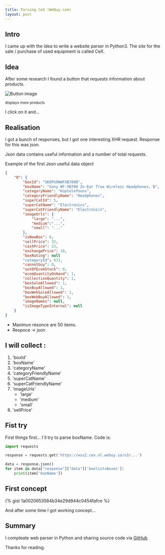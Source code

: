 ```yaml
---
title: Parsing CeX (WeBuy.com)
layout: post
---
```


## Intro
I came up with the idea to write a website parser in Python3. The site for the sale / purchase of used equipment is called CeX.

## Idea
After some research I found a button that requests information about products.

![Button image](https://i.imgur.com/7mgifnr.png)

<sub>displays more products</sub>

I click on it and…

## Realisation

I got a bunch of responses, but I got one interesting XHR request. Response for this was json.

Json data contains useful information and a number of total requests.

Example of the first Json useful data object

```json
{
    "0": {
        "boxId": "SKOPSONWFXB700B",
        "boxName": "Sony WF-XB700 In-Ear True Wireless Headphones, B",
        "categoryName": "Koptelefoons",
        "categoryFriendlyName": "Headphones",
        "superCatId": 5,
        "superCatName": "Electronics",
        "superCatFriendlyName": "Electronics",
        "imageUrls": {
            "large": "...",
            "medium":"...",
            "small": "..."
        },
        "isNewBox": 0,
        "sellPrice": 32,
        "cashPrice": 13,
        "exchangePrice": 18,
        "boxRating": null
        "categoryId": 973,
        "cannotbuy": 0,
        "outOfEcomStock": 0,
        "ecomQuantityOnHand": 1,
        "collectionQuantity": 1,
        "boxSaleAllowed": 1,
        "boxBuyAllowed": 1,
        "boxWebSaleAllowed": 1,
        "boxWebBuyAllowed": 1,
        "imageNames": null,
        "isImageTypeInternal": null
    }
}
```

* Maximun resonce are 50 items.
* Respoce -> json

## I will collect :

1. 'boxId'
2. 'boxName'
3. 'categoryName'
4. 'categoryFriendlyName'
5. 'superCatName'
6. 'superCatFriendlyName'
7. 'imageUrls'
    - 'large'
    - 'medium'
    - 'small'
8. 'sellPrice'

## Fist try

First things first... I`ll try to parse boxName. Code is:

```py
import requests

response = requests.get('https://wss2.cex.nl.webuy.io/v3/...')

data = response.json()
for item in data["response"]["data"]['boxlistsBoxes']:
    print(item['boxName'])
```

## First concept

{% gist 1a0020653584b34e29d944c0454fafce %}

And after some time I got working concept...

## Summary

I compleate web parser in Python and sharing source code via [GitHub](https://github.com/nekotov/Cex-Parser)

Thanks for reading.
